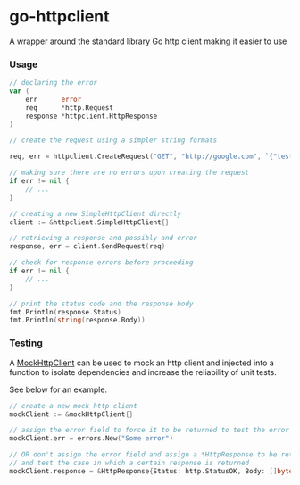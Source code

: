 go-httpclient
=============

A wrapper around the standard library Go http client making it easier to use

### Usage

```go
// declaring the error
var (
	err      error
	req      *http.Request
	response *httpclient.HttpResponse
)

// create the request using a simpler string formats

req, err = httpclient.CreateRequest("GET", "http://google.com", `{"test": "test"}`)

// making sure there are no errors upon creating the request
if err != nil {
	// ...
}

// creating a new SimpleHttpClient directly
client := &httpclient.SimpleHttpClient{}

// retrieving a response and possibly and error
response, err = client.SendRequest(req)

// check for response errors before proceeding
if err != nil {
	// ...
}

// print the status code and the response body
fmt.Println(response.Status)
fmt.Println(string(response.Body))
```

### Testing

A [MockHttpClient](https://gist.github.com/wchan2/92084704799b087d488f) can be used to mock an http client and injected into a function to isolate dependencies and increase the reliability of unit tests.

See below for an example.

```go
// create a new mock http client
mockClient := &mockHttpClient{}

// assign the error field to force it to be returned to test the error functionality
mockClient.err = errors.New("Some error")

// OR don't assign the error field and assign a *HttpResponse to be returned
// and test the case in which a certain response is returned
mockClient.response = &HttpResponse{Status: http.StatusOK, Body: []byte(`{"test": "test"}`)}
```
